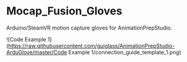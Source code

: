 # Mocap_Fusion_Gloves
Arduino/SteamVR motion capture gloves for AnimationPrepStudio. 


![Code Example 1](https://raw.githubusercontent.com/guiglass/AnimationPrepStudio-ArduGlove/master/Code Example 1/connection_guide_template_1.png)

